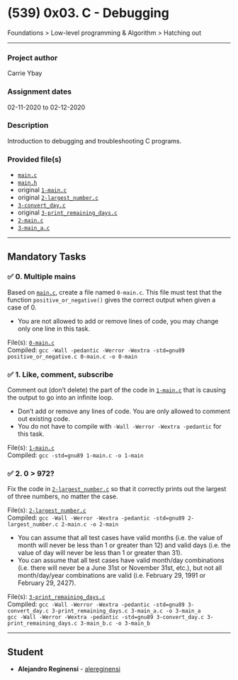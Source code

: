 # (539) 0x03. C - Debugging
Foundations > Low-level programming & Algorithm > Hatching out

---

### Project author
Carrie Ybay

### Assignment dates
02-11-2020 to 02-12-2020

### Description
Introduction to debugging and troubleshooting C programs.

### Provided file(s)
* [`main.c`](./provided/main.c)
* [`main.h`](./provided/main.h)
* original [`1-main.c`](./provided/1-main.c)
* original [`2-largest_number.c`](./provided/2-largest_number.c)
* [`3-convert_day.c`](./provided/3-convert_day.c)
* original [`3-print_remaining_days.c`](./provided/3-print_remaining_days.c)
* [`2-main.c`](./tests/2-main.c)
* [`3-main_a.c`](./tests/3-main_a.c)

---

## Mandatory Tasks

### :white_check_mark: 0. Multiple mains
Based on [`main.c`](provided/main.c), create a file named `0-main.c`. This file must test that the function `positive_or_negative()` gives the correct output when given a case of 0.

* You are not allowed to add or remove lines of code, you may change only one line in this task.

File(s): [`0-main.c`](./0-main.c)\
Compiled: `gcc -Wall -pedantic -Werror -Wextra -std=gnu89 positive_or_negative.c 0-main.c -o 0-main`

### :white_check_mark: 1. Like, comment, subscribe
Comment out (don’t delete) the part of the code in [`1-main.c`](provided/1-main.c) that is causing the output to go into an infinite loop.

* Don’t add or remove any lines of code. You are only allowed to comment out existing code.
* You do not have to compile with `-Wall -Werror -Wextra -pedantic` for this task.

File(s): [`1-main.c`](./1-main.c)\
Compiled: `gcc -std=gnu89 1-main.c -o 1-main`

### :white_check_mark: 2. 0 > 972?
Fix the code in [`2-largest_number.c`](provided/2-largest_number.c) so that it correctly prints out the largest of three numbers, no matter the case.

File(s): [`2-largest_number.c`](./2-largest_number.c)\
Compiled: `gcc -Wall -Werror -Wextra -pedantic -std=gnu89 2-largest_number.c 2-main.c -o 2-main`

* You can assume that all test cases have valid months (i.e. the value of month will never be less than 1 or greater than 12) and valid days (i.e. the value of day will never be less than 1 or greater than 31).
* You can assume that all test cases have valid month/day combinations (i.e. there will never be a June 31st or November 31st, etc.), but not all month/day/year combinations are valid (i.e. February 29, 1991 or February 29, 2427).

File(s): [`3-print_remaining_days.c`](./3-print_remaining_days.c)\
Compiled: `gcc -Wall -Werror -Wextra -pedantic -std=gnu89 3-convert_day.c 3-print_remaining_days.c 3-main_a.c -o 3-main_a`\
`gcc -Wall -Werror -Wextra -pedantic -std=gnu89 3-convert_day.c 3-print_remaining_days.c 3-main_b.c -o 3-main_b`

---

## Student
* **Alejandro Reginensi** - [alereginensi](github.com/alereginensi)
